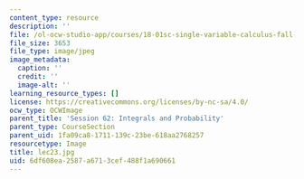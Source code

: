 ```yaml
---
content_type: resource
description: ''
file: /ol-ocw-studio-app/courses/18-01sc-single-variable-calculus-fall-2010/6df608ea2587a6713cef488f1a690661_lec23.jpg
file_size: 3653
file_type: image/jpeg
image_metadata:
  caption: ''
  credit: ''
  image-alt: ''
learning_resource_types: []
license: https://creativecommons.org/licenses/by-nc-sa/4.0/
ocw_type: OCWImage
parent_title: 'Session 62: Integrals and Probability'
parent_type: CourseSection
parent_uid: 1fa09ca8-1711-139c-23be-618aa2768257
resourcetype: Image
title: lec23.jpg
uid: 6df608ea-2587-a671-3cef-488f1a690661
---
```

